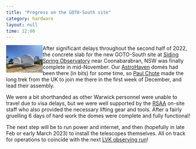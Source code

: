 ```yaml
---
title: "Progress on the GOTO-South site"
category: hardware
layout: null
time: 12:00
---
```

<p>
<img src="images/IMG_5863.JPG" width="100" align="left">
After significant delays throughout the second half of 2022, the concrete
slab for the new GOTO-South site at 
<a href="https://www.sidingspring.com.au">Siding Spring Observatory</a>
near Coonabarabran, NSW was finally complete in mid-November. Our 
<a href="https://astrohaven.com">AstroHaven</a> domes had been there (in
bits) for some time, so 
<a href="https://warwick.ac.uk/fac/sci/physics/research/astro/people/paulchote/">Paul
Chote</a> made the long trek from the UK to join me there in the first
week of December, and lead their assembly.
</p>
<p>We were a bit shorthanded as other Warwick personnel were unable to travel
due to visa delays, but we were well supported by the 
<a href="https://rsaa.anu.edu.au">RSAA</a> on-site staff who also provided
the necessary lifting gear and tools. After a fairly gruelling 6 days of
hard work the domes were complete and fully functional!
</p>
<p>The next step will be to run power and internet, and then (hopefully in
late Feb or early March 2023) to install the telescopes themselves. All on
track for operations to coincide with the next 
<a href="https://www.ligo.caltech.edu/WA/news/ligo20220123">LVK observing
run</a>!
</p>
